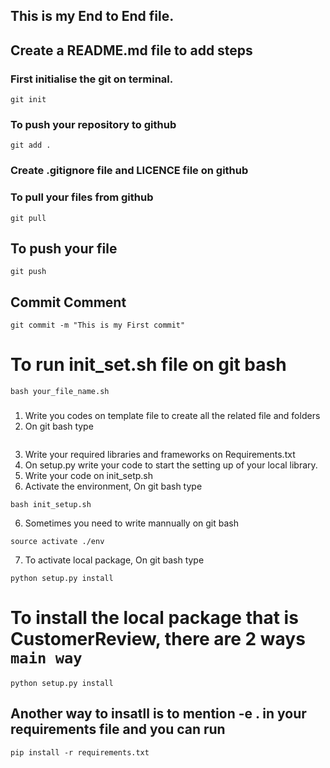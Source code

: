 ## This is my End to End file.

## Create a README.md file to add steps

### First initialise the git on terminal.

```
git init
```

### To push your repository to github
```
git add .
```
### Create .gitignore file and LICENCE file on github 

### To pull your files from github 

```
git pull
```

## To push your file

```
git push
```
## Commit Comment
```
git commit -m "This is my First commit"
```

# To run init_set.sh file on git bash
```
bash your_file_name.sh
```
### 
1. Write you codes on template file to create all the related file and folders
2. On git bash type 
``` python template.py 
```
3. Write your required libraries and frameworks on Requirements.txt
4. On setup.py write your code to start the setting up of your local library.
5. Write your code on init_setp.sh
5. Activate the environment, On git bash type 
``` 
bash init_setup.sh
```
6. Sometimes you need to write mannually on git bash
```
source activate ./env
```
7. To activate local package, On git bash type

```
python setup.py install
```

# To install the local package that is CustomerReview, there are 2 ways  `main way`
```
python setup.py install
```

## Another way to insatll is to mention -e . in your requirements file and you can run 
```
pip install -r requirements.txt 
```
### 